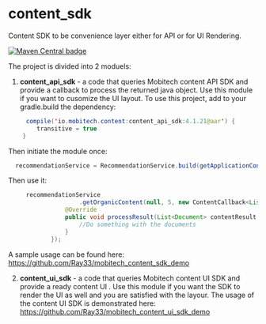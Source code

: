 # content_sdk
Content SDK to be convenience  layer either for API or for UI Rendering.

<a href="https://mvnrepository.com/artifact/io.mobitech.content/content_api_sdk"><img alt="Maven Central badge" src="https://img.shields.io/badge/maven--central-v4.3.2-blue"></a>
 

The project is divided into 2 moduels:

1. __content_api_sdk__ - a code that queries Mobitech content API SDK and provide a callback to process the returned java object.
 Use this module if you want to cusomize the UI layout.
 To use this project, add to your gradle.build the dependency:
```java
     compile('io.mobitech.content:content_api_sdk:4.1.21@aar') {
        transitive = true
    }
```
Then initiate the module once:
```java
  recommendationService = RecommendationService.build(getApplicationContext(), getBaseContext().getString(R.string.MOBITECH_CONTENT_PUBLISHER_API_KEY), advertId);
```

Then use it:
```java
     recommendationService
                    .getOrganicContent(null, 5, new ContentCallback<List<Document>>() {
                @Override
                public void processResult(List<Document> contentResult, Context context) {
                    //Do something with the documents
                }
            });
```
A sample usage can be found here: https://github.com/Ray33/mobitech_content_sdk_demo

2. __content_ui_sdk__ - a code that queries Mobitech content UI SDK and provide a ready content UI .
Use this module if you want the SDK to render the UI as well and you are satisfied with the layour.
The usage of the content UI SDK is demonstrated here:
https://github.com/Ray33/mobitech_content_ui_sdk_demo
